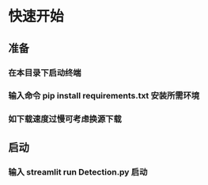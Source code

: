 # 快速开始
## 准备
### 在本目录下启动终端
### 输入命令 pip install requirements.txt 安装所需环境
### 如下载速度过慢可考虑换源下载
## 启动
### 输入  streamlit run Detection.py 启动